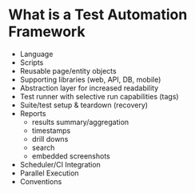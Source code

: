 # What is a Test Automation Framework
- Language
- Scripts
- Reusable page/entity objects
- Supporting libraries (web, API, DB, mobile)
- Abstraction layer for increased readability
- Test runner with selective run capabilities (tags)
- Suite/test setup & teardown (recovery)
- Reports
  - results summary/aggregation
  - timestamps
  - drill downs
  - search
  - embedded screenshots
- Scheduler/CI Integration
- Parallel Execution
- Conventions

